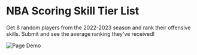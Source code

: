 # NBA Scoring Skill Tier List

Get 8 random players from the 2022-2023 season and rank their offensive skills. Submit and see the average ranking they've received!


![Page Demo](demo2.gif)
